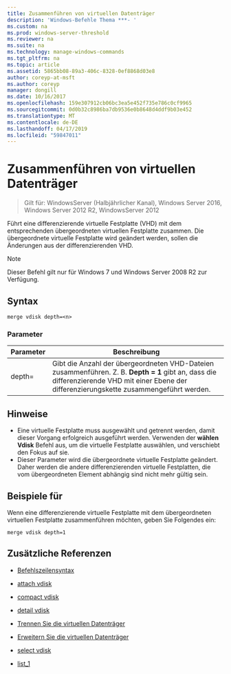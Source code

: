```yaml
---
title: Zusammenführen von virtuellen Datenträger
description: 'Windows-Befehle Thema ***- '
ms.custom: na
ms.prod: windows-server-threshold
ms.reviewer: na
ms.suite: na
ms.technology: manage-windows-commands
ms.tgt_pltfrm: na
ms.topic: article
ms.assetid: 5865bb08-89a3-406c-8328-0ef8868d03e8
author: coreyp-at-msft
ms.author: coreyp
manager: dongill
ms.date: 10/16/2017
ms.openlocfilehash: 159e307912cb06bc3ea5e452f735e786c0cf9965
ms.sourcegitcommit: 0d0b32c8986ba7db9536e0b8648d4ddf9b03e452
ms.translationtype: MT
ms.contentlocale: de-DE
ms.lasthandoff: 04/17/2019
ms.locfileid: "59847011"
---
```

# <a name="merge-vdisk"></a>Zusammenführen von virtuellen Datenträger

>Gilt für: WindowsServer (Halbjährlicher Kanal), Windows Server 2016, Windows Server 2012 R2, WindowsServer 2012

Führt eine differenzierende virtuelle Festplatte (VHD) mit dem entsprechenden übergeordneten virtuellen Festplatte zusammen. Die übergeordnete virtuelle Festplatte wird geändert werden, sollen die Änderungen aus der differenzierenden VHD.
> [!NOTE]
> Dieser Befehl gilt nur für Windows 7 und Windows Server 2008 R2 zur Verfügung.
## <a name="syntax"></a>Syntax
```
merge vdisk depth=<n>
```
### <a name="parameters"></a>Parameter
|Parameter|Beschreibung|
|-------|--------|
|depth=<n>|Gibt die Anzahl der übergeordneten VHD-Dateien zusammenführen. Z. B. **Depth = 1** gibt an, dass die differenzierende VHD mit einer Ebene der differenzierungskette zusammengeführt werden.|
## <a name="remarks"></a>Hinweise
-   Eine virtuelle Festplatte muss ausgewählt und getrennt werden, damit dieser Vorgang erfolgreich ausgeführt werden. Verwenden der **wählen Vdisk** Befehl aus, um die virtuelle Festplatte auswählen, und verschiebt den Fokus auf sie.
-   Dieser Parameter wird die übergeordnete virtuelle Festplatte geändert. Daher werden die andere differenzierenden virtuelle Festplatten, die vom übergeordneten Element abhängig sind nicht mehr gültig sein.
## <a name="BKMK_Examples"></a>Beispiele für
Wenn eine differenzierende virtuelle Festplatte mit dem übergeordneten virtuellen Festplatte zusammenführen möchten, geben Sie Folgendes ein:
```
merge vdisk depth=1
```
## <a name="additional-references"></a>Zusätzliche Referenzen
-   [Befehlszeilensyntax](command-line-syntax-key.md)
-   [attach vdisk](attach-vdisk.md)
-   [compact vdisk](compact-vdisk.md)

-   [detail vdisk](detail-vdisk.md)
-   [Trennen Sie die virtuellen Datenträger](detach-vdisk.md)
-   [Erweitern Sie die virtuellen Datenträger](expand-vdisk.md)
-   [select vdisk](select-vdisk.md)
-   [list_1](list_1.md)
